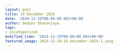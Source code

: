 ```yaml
---
layout: post
title: 19 December 2024
date: '2024-12-19T00:00:00.001+00:00'
author: Dedunu Dhananjaya
tags:
- uncategorized
modified_time: '2024-12-19T00:00:00.001+00:00'
featured_image: 2024-12-19-19-december-2024-1.jpeg
---
```


